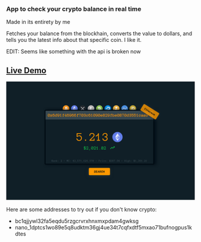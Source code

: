 ### App to check your crypto balance in real time

Made in its entirety by me

Fetches your balance from the blockhain, converts the value to dollars, and tells you the latest info about that specific coin. I like it.

EDIT: Seems like something with the api is broken now 

## [Live Demo](https://mat2ja.github.io/crypto-address-lookup)

<img src='img/screenshot.png'>

Here are some addresses to try out if you don't know crypto:

-   bc1qjjywl32fa5eqdu5rzgcrvrxhnxmxpdam4gwksg
-   nano_1dptcs1wo89e5q8udktm36gj4ue34t7cqfxdtf5mxao71bufnogpus1kdtes

